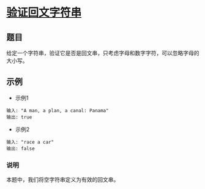 # [验证回文字符串](https://leetcode-cn.com/explore/interview/card/top-interview-questions-easy/5/strings/36/)

## 题目

给定一个字符串，验证它是否是回文串，只考虑字母和数字字符，可以忽略字母的大小写。

## 示例

+ 示例1 
```
输入: "A man, a plan, a canal: Panama"
输出: true
```

+ 示例2
```
输入: "race a car"
输出: false
```

### 说明

本题中，我们将空字符串定义为有效的回文串。

